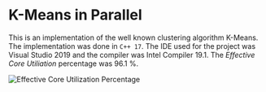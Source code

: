 # K-Means in Parallel
This is an implementation of the well known clustering algorithm K-Means. The implementation was done in `C++ 17`. The IDE used for the project was Visual Studio 2019 and the compiler was Intel Compiler 19.1. The *Effective Core Utiliation* percentage was 96.1 %. 

![Effective Core Utilization Percentage](https://github.com/andreasceid/k-means-parallel/performance.PNG "Effective Core Utilization Percentage")
